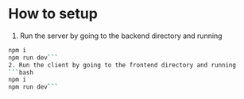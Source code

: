 # How to setup

1. Run the server by going to the backend directory and running

````bash
npm i
npm run dev```
2. Run the client by going to the frontend directory and running
```bash
npm i
npm run dev```
````
